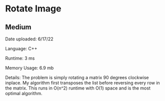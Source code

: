 
# Rotate Image

## Medium

Date uploaded: 6/17/22

Language: C++

Runtime: 3 ms

Memory Usage: 6.9 mb

Details: The problem is simply rotating a matrix 90 degrees clockwise inplace. My algorithm first transposes the list before reversing every row in the matrix. This runs in O(n^2) runtime with O(1) space and is the most optimal algorithm.
